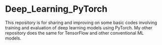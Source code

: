 # Deep_Learning_PyTorch
This repository is for sharing and improving on some basic codes involving training and evaluation of deep learning models using PyTorch. My other repository does the same for TensorFlow and other conventional ML models. 
